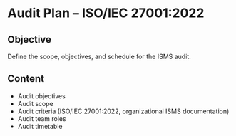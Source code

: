 # Audit Plan – ISO/IEC 27001:2022

## Objective
Define the scope, objectives, and schedule for the ISMS audit.

## Content
- Audit objectives
- Audit scope
- Audit criteria (ISO/IEC 27001:2022, organizational ISMS documentation)
- Audit team roles
- Audit timetable
